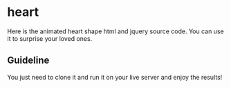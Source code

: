 # heart
Here is the animated heart shape html and jquery source code. You can use it to surprise your loved ones. 

## Guideline

You just need to clone it and run it on your live server and enjoy the results!
